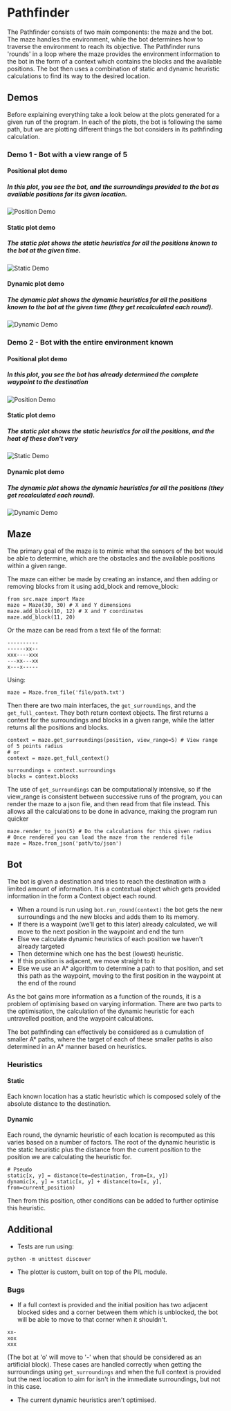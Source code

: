 # Pathfinder
The Pathfinder consists of two main components: the maze and the bot.
The maze handles the environment, while the bot determines how to traverse the environment to reach its objective.
The Pathfinder runs 'rounds' in a loop where the maze provides the environment information to the bot in the form of a context which contains the blocks and the available positions. The bot then uses a combination of static and dynamic heuristic calculations to find its way to the desired location.

## Demos
Before explaining everything take a look below at the plots generated for a given run of the program. In each of the plots, the bot is following the same path, but we are plotting different things the bot considers in its pathfinding calculation.

### Demo 1 - Bot with a view range of 5
#### Positional plot demo
##### In this plot, you see the bot, and the surroundings provided to the bot as available positions for its given location.
![Position Demo](demo/partial/demo_mp.gif)
#### Static plot demo
##### The static plot shows the static heuristics for all the positions known to the bot at the given time.
![Static Demo](demo/partial/demo_sp.gif)
#### Dynamic plot demo
##### The dynamic plot shows the dynamic heuristics for all the positions known to the bot at the given time (they get recalculated each round).
![Dynamic Demo](demo/partial/demo_dp.gif)

### Demo 2 - Bot with the entire environment known
#### Positional plot demo
##### In this plot, you see the bot has already determined the complete waypoint to the destination
![Position Demo](demo/full/demo_mp.gif)
#### Static plot demo
##### The static plot shows the static heuristics for all the positions, and the heat of these don't vary
![Static Demo](demo/full/demo_sp.gif)
#### Dynamic plot demo
##### The dynamic plot shows the dynamic heuristics for all the positions (they get recalculated each round).
![Dynamic Demo](demo/full/demo_dp.gif)

## Maze
The primary goal of the maze is to mimic what the sensors of the bot would be able to determine, which are the obstacles and the available positions within a given range.

The maze can either be made by creating an instance, and then adding or removing blocks from it using add_block and remove_block:
```
from src.maze import Maze
maze = Maze(30, 30) # X and Y dimensions
maze.add_block(10, 12) # X and Y coordinates
maze.add_block(11, 20)
```
Or the maze can be read from a text file of the format:
```
----------
------xx--
xxx----xxx
---xx---xx
x---x-----
```
Using:
```
maze = Maze.from_file('file/path.txt')
```
Then there are two main interfaces, the `get_surroundings`, and the `get_full_context`. They both return context objects. The first returns a context for the surroundings and blocks in a given range, while the latter returns all the positions and blocks.
```
context = maze.get_surroundings(position, view_range=5) # View range of 5 points radius
# or
context = maze.get_full_context()

surroundings = context.surroundings
blocks = context.blocks
```
The use of `get_surroundings` can be computationally intensive, so if the view_range is consistent between successive runs of the program, you can render the maze to a json file, and then read from that file instead. This allows all the calculations to be done in advance, making the program run quicker
```
maze.render_to_json(5) # Do the calculations for this given radius
# Once rendered you can load the maze from the rendered file
maze = Maze.from_json('path/to/json')
```

## Bot
The bot is given a destination and tries to reach the destination with a limited amount of information. It is a contextual object which gets provided information in the form a Context object each round.
* When a round is run using `bot.run_round(context)` the bot gets the new surroundings and the new blocks and adds them to its memory.
* If there is a waypoint (we'll get to this later) already calculated, we will move to the next position in the waypoint and end the turn
* Else we calculate dynamic heuristics of each position we haven't already targeted
* Then determine which one has the best (lowest) heuristic.
* If this position is adjacent, we move straight to it
* Else we use an A* algorithm to determine a path to that position, and set this path as the waypoint, moving to the first position in the waypoint at the end of the round

As the bot gains more information as a function of the rounds, it is a problem of optimising based on varying information. There are two parts to the optimisation, the calculation of the dynamic heuristic for each untravelled position, and the waypoint calculations.

The bot pathfinding can effectively be considered as a cumulation of smaller A* paths, where the target of each of these smaller paths is also determined in an A* manner based on heuristics.

### Heuristics
#### Static
Each known location has a static heuristic which is composed solely of the absolute distance to the destination.
#### Dynamic
Each round, the dynamic heuristic of each location is recomputed as this varies based on a number of factors. The root of the dynamic heuristic is the static heuristic plus the distance from the current position to the position we are calculating the heuristic for.
```
# Pseudo
static[x, y] = distance(to=destination, from=[x, y])
dynamic[x, y] = static[x, y] + distance(to=[x, y], from=current_position)
```
Then from this position, other conditions can be added to further optimise this heuristic.

## Additional
* Tests are run using:
```
python -m unittest discover
```
* The plotter is custom, built on top of the PIL module.
### Bugs
* If a full context is provided and the initial position has two adjacent blocked sides and a corner between them which is unblocked, the bot will be able to move to that corner when it shouldn't.
```
xx-
xox
xxx
```
(The bot at 'o' will move to '-' when that should be considered as an artificial block).
These cases are handled correctly when getting the surroundings using `get_surroundings` and when the full context is provided but the next location to aim for isn't in the immediate surroundings, but not in this case.
* The current dynamic heuristics aren't optimised.
